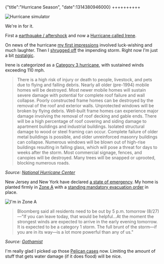 {"title":"Hurricane Season", "date":1314380946000}
++++++++++

![Hurricane simulator](http://i.imgur.com/99qBn.jpg)

We're in for it.

First a [earthquake / aftershock](http://twitter.com/#!/joshkehn/status/106061914026688512) and now a [Hurricane called Irene](http://en.wikipedia.org/wiki/Hurricane_Irene_(2011)).

On news of the hurricane [my first impressions](http://twitter.com/#!/joshkehn/status/106905667742347264) involved luck-wishing and much laughter. Then I [shrugged off](http://twitter.com/#!/joshkehn/status/107143500738469889) the impending storm. Right now I'm just a bit [nostalgic](http://twitter.com/#!/joshkehn/status/107146306744619008).

Irene is categorized as a [Category 3 hurricane](http://en.wikipedia.org/wiki/Saffir-Simpson_Hurricane_Scale#Category_3), with sustained winds exceeding 110 mph.

> There is a high risk of injury or death to people, livestock, and pets due to flying and falling debris. Nearly all older (pre-1994) mobile homes will be destroyed. Most newer mobile homes will sustain severe damage with potential for complete roof failure and wall collapse. Poorly constructed frame homes can be destroyed by the removal of the roof and exterior walls. Unprotected windows will be broken by flying debris. Well-built frame homes can experience major damage involving the removal of roof decking and gable ends. There will be a high percentage of roof covering and siding damage to apartment buildings and industrial buildings. Isolated structural damage to wood or steel framing can occur. Complete failure of older metal buildings is possible, and older unreinforced masonry buildings can collapse. Numerous windows will be blown out of high-rise buildings resulting in falling glass, which will pose a threat for days to weeks after the storm. Most commercial signage, fences, and canopies will be destroyed. Many trees will be snapped or uprooted, blocking numerous roads.

<cite>Source: [National Hurricane Center](http://www.nhc.noaa.gov/sshws.shtml)</cite>

New Jersey and New York have declared [a state of emergency](http://www.wnyc.org/blogs/wnyc-news-blog/2011/aug/25/hurricane-irene-barrles-toward-tri-state-area/). My home is planted firmly in [Zone A](http://project-s3.wnyc.org/news-maps/hurricane-zones/hurricane-zones.html) with a [standing mandatory evacuation order](http://gothamist.com/2011/08/26/nyc_starts_mandatory_evacuation_of.php) in place.

![I'm in Zone A](http://i.imgur.com/pObhY.png)

> Bloomberg said all residents need to be out by 5 p.m. tomorrow (8/27)—"If you can leave today, that would be helpful…At the moment the strongest winds are expected to arrive in the early evening tomorrow. It is expected to be a category 1 storm. The full brunt of the storm—if you are in its way—is a lot more powerful than any of us."

<cite>Source: [Gothamist](http://gothamist.com/2011/08/26/nyc_starts_mandatory_evacuation_of.php)</cite>

I'm really glad I picked up those [Pelican cases](http://i.imgur.com/kfyuo.jpg) now. Limiting the amount of stuff that gets water damage (if it does flood) will be nice.